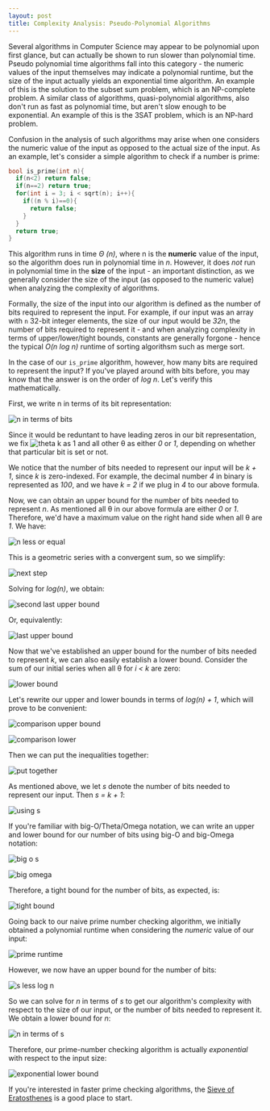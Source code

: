 ```yaml
---
layout: post
title: Complexity Analysis: Pseudo-Polynomial Algorithms
---
```


Several algorithms in Computer Science may appear to be polynomial upon first glance, but can actually be shown to run slower than polynomial time. Pseudo polynomial time algorithms fall into this category - the numeric values of the input themselves may indicate a polynomial runtime, but the size of the input actually yields an exponential time algorithm. An example of this is the solution to the subset sum problem, which is an NP-complete problem. A similar class of algorithms, quasi-polynomial algorithms, also don't run as fast as polynomial time, but aren't slow enough to be exponential. An example of this is the 3SAT problem, which is an NP-hard problem. 

Confusion in the analysis of such algorithms may arise when one considers the numeric value of the input as opposed to the actual size of the input. As an example, let's consider a simple algorithm to check if a number is prime: 

```cpp
bool is_prime(int n){
  if(n<2) return false;
  if(n==2) return true;
  for(int i = 3; i < sqrt(n); i++){
    if((n % i)==0){
      return false;
    }
  }
  return true;
}
```

This algorithm runs in time *&#920;	(n)*, where n is the **numeric** value of the input, so the algorithm does run in polynomial time in *n*. However, it does *not* run in polynomial time in the **size** of the input - an important distinction, as we generally consider the size of the input (as opposed to the numeric value) when analyzing the complexity of algorithms. 

Formally, the size of the input into our algorithm is defined as the number of bits required to represent the input. For example, if our input was an array with `n` 32-bit integer elements, the size of our input would be *32n*, the number of bits required to represent it - and when analyzing complexity in terms of upper/lower/tight bounds, constants are generally forgone - hence the typical *O(n log n)* runtime of sorting algorithsm such as merge sort. 

In the case of our ```is_prime``` algorithm, however, how many bits are required to represent the input? If you've played around with bits before, you may know that the answer is on the order of *log n*. Let's verify this mathematically. 

First, we write n in terms of its bit representation:

![n in terms of bits](http://latex2png.com/output//latex_2fbbd9a4d623f86d1d0bb98d79bd4637.png)

Since it would be reduntant to have leading zeros in our bit representation, we fix  ![theta k](http://latex2png.com/output//latex_b25b05e08da9fc184eeba4d6b22f5e49.png)  as 1 and all other &#952; as either *0* or *1*, depending on whether that particular bit is set or not. 

We notice that the number of bits needed to represent our input will be *k + 1*, since *k* is zero-indexed. For example, the decimal number *4* in binary is represented as *100*, and we have *k = 2* if we plug in *4* to our above formula. 

Now, we can obtain an upper bound for the number of bits needed to represent *n*. As mentioned all &#952; in our above formula are either *0* or *1*. Therefore, we'd have a maximum value on the right hand side when all &#952; are *1*. We have: 

![n less or equal](http://latex2png.com/output//latex_ec30b43128ffebc4d2fa0b8daa9c380c.png)

This is a geometric series with a convergent sum, so we simplify:

![next step](http://latex2png.com/output//latex_85e5985cd378888efd296f84789fb704.png)

Solving for *log(n)*, we obtain:

![second last upper bound](http://latex2png.com/output//latex_dbf8cce918a64f3480483b5a83d3d00c.png)

Or, equivalently:

![last upper bound](http://latex2png.com/output//latex_4684f485a4efdd0b2add0dbeecdc4a85.png)

Now that we've established an upper bound for the number of bits needed to represent *k*, we can also easily establish a lower bound. Consider the sum of our initial series when all &#952; for *i < k* are zero:

![lower bound](http://latex2png.com/output//latex_b9276521c53fbac25980f2564d585612.png)

Let's rewrite our upper and lower bounds in terms of *log(n) + 1*, which will prove to be convenient:

![comparison upper bound](http://latex2png.com/output//latex_9d10fa5453c35b0827f1692264d15914.png)

![comparison lower](http://latex2png.com/output//latex_d75ba7b03e9ea0411ec1796f2f1f8c7a.png)

Then we can put the inequalities together:

![put together](http://latex2png.com/output//latex_d5604c76df2660fbfd7c9b648c96b3e7.png)

As mentioned above, we let *s* denote the number of bits needed to represent our input. Then *s = k + 1*:

![using s](http://latex2png.com/output//latex_85661774828061a246eebe6615cce03b.png)

If you're familiar with big-O/Theta/Omega notation, we can write an upper and lower bound for our number of bits using big-O and big-Omega notation: 

![big o s](http://latex2png.com/output//latex_02c30cf244355bd4b7b8a97ad20229e1.png)

![big omega](http://latex2png.com/output//latex_6a7e5d6b644d3160dc0e0f6d3cb978ec.png)

Therefore, a tight bound for the number of bits, as expected, is:

![tight bound](http://latex2png.com/output//latex_c4c4cabdb7a39d060915bfac899c2217.png)

Going back to our naive prime number checking algorithm, we initially obtained a polynomial runtime when considering the *numeric* value of our input:

![prime runtime](http://latex2png.com/output//latex_159e01b7064f73e05f6499810adf0c2a.png)

However, we now have an upper bound for the number of bits: 

![s less log n](http://latex2png.com/output//latex_58f9ffe8cd88a8c3e4ff6b34c50e83e4.png)

So we can solve for *n* in terms of *s* to get our algorithm's complexity with respect to the size of our input, or the number of bits needed to represent it. We obtain a lower bound for *n*:

![n in terms of s](http://latex2png.com/output//latex_960fdafc81c30bfad374ba287ad82e6d.png)

Therefore, our prime-number checking algorithm is actually *exponential* with respect to the input size:

![exponential lower bound](http://latex2png.com/output//latex_34b5487eeb2181a704cf887f921a2a27.png)

If you're interested in faster prime checking algorithms, the [Sieve of Eratosthenes](https://en.wikipedia.org/wiki/Sieve_of_Eratosthenes) is a good place to start. 
